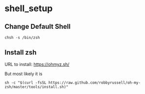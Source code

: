 # shell_setup

## Change Default Shell

```
chsh -s /bin/zsh
```

## Install zsh
URL to install: https://ohmyz.sh/

But most likely it is
```
sh -c "$(curl -fsSL https://raw.github.com/robbyrussell/oh-my-zsh/master/tools/install.sh)"
```


